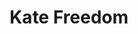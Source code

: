---
title: Kate Freedom
categories: ['freedom']
contributors: phill and kate
excerpt: >
    "I look up<br/>
    Give thanks<br/>
    In through my nostrils<br/>
    Out through my mouth<br/>
    This is today<br/>
    The first of the rest<br/>
    *My life my life my life my life<br/>
    In the sunshine*."
image: kate-freedom2-web.jpg
featured: true
featured_order: 19
---